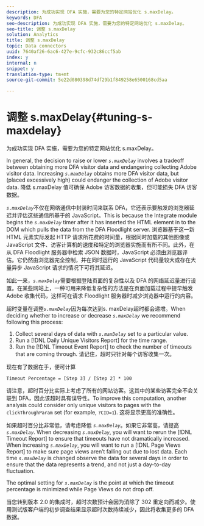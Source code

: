 ```yaml
---
description: 为成功实现 DFA 实施，需要为您的特定网站优化 s.maxDelay。
keywords: DFA
seo-description: 为成功实现 DFA 实施，需要为您的特定网站优化 s.maxDelay。
seo-title: 调整 s.maxDelay
solution: Analytics
title: 调整 s.maxDelay
topic: Data connectors
uuid: 7640af26-6ac6-427e-9cfc-932c86ccf5ab
index: y
internal: n
snippet: y
translation-type: tm+mt
source-git-commit: 5e22d080398d74df29b1f849258e6500168cd5aa

---
```



# 调整 s.maxDelay{#tuning-s-maxdelay}

为成功实现 DFA 实施，需要为您的特定网站优化 s.maxDelay。

In general, the decision to raise or lower *`s.maxDelay`* involves a tradeoff between obtaining more DFA visitor data and endangering collecting Adobe visitor data. Increasing *`s.maxDelay`* obtains more DFA visitor data, but (placed excessively high) could endanger the collection of Adobe visitor data. 降低 s.maxDelay 值可确保 Adobe 访客数据的收集，但可能损失 DFA 访客数据。

*`s.maxDelay`*&#x200B;不仅在网络通信中封装时间来联系 DFA，它还表示要触发的浏览器延迟并评估这些通信所基于的 JavaScript。This is because the Integrate module begins the *`s.maxDelay`* timer after it has inserted the HTML element in to the DOM which pulls the data from the DFA Floodlight server. 浏览器基于这一新 HTML 元素实际发起 HTTP 请求所花费的时间量，根据同时加载的其他图像或 JavaScript 文件、访客计算机的速度和特定的浏览器实施而有所不同。此外，在从 DFA Floodlight 服务器中检索 JSON 数据时，JavaScript 必须由浏览器评估。它仍然由浏览器完全控制，并在同时运行的 JavaScript 代码量较大或存在大量异步 JavaScript 请求的情况下可将其延迟。

如此一来，*`s.maxDelay`*&#x200B;需要根据登陆页面的复杂性以及 DFA 的网络延迟量进行设置。在某些网站上，一种可用来降低复杂性的方法是在页面加载过程中提早触发 Adobe 收集代码，这样可在请求 Floodlight 服务器时减少浏览器中运行的内容。

超时变量在调整&#x200B;*`s.maxDelay`*&#x200B;因为每次达到s. maxDelay超时都会递增。When deciding whether to increase or decrease *`s.maxDelay`* we recommend following this process:

1. Collect several days of data with *`s.maxDelay`* set to a particular value.
1. Run a [!DNL Daily Unique Visitors Report] for the time range.
1. Run the [!DNL Timeout Event Report] to check the number of timeouts that are coming through. 请记住，超时只针对每个访客收集一次。

现在有了数据在手，便可计算

```
Timeout Percentage = [Step 3] / [Step 2] * 100
```

请注意，超时百分比实际上考虑了所有的网站访客。这其中的某些访客完全不会关联到 DFA，因此该超时具有误导性。To improve this computation, another analysis could consider only unique visitors to pages with the `clickThroughParam` set (for example, `?CID=1`). 这将显示更高的准确性。

如果超时百分比非常低，请考虑降低 *`s.maxDelay`*。如果它非常高，请提高 *`s.maxDelay`*. When decreasing *`s.maxDelay`*, you will want to rerun the [!DNL Timeout Report] to ensure that timeouts have not dramatically increased. When increasing *`s.maxDelay`*, you will want to run a [!DNL Page Views Report] to make sure page views aren’t falling out due to lost data. Each time *`s.maxDelay`* is changed observe the data for several days in order to ensure that the data represents a trend, and not just a day-to-day fluctuation.

The optimal setting for *`s.maxDelay`* is the point at which the timeout percentage is minimized while Page Views do not drop off.

当您转到版本 2.0 的集成时，超时次数预计会因为消除了 302 重定向而减少。使用测试版客户端的初步调查结果显示超时次数持续减少，因此将收集更多的 DFA 数据。
